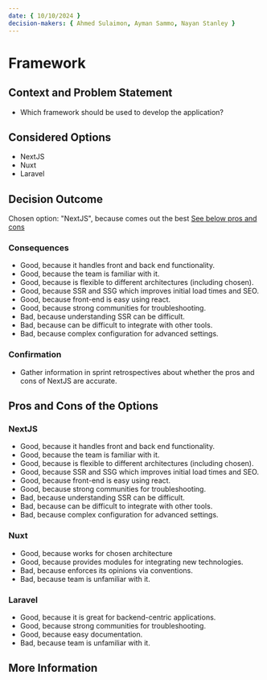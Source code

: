 ```yaml
---
date: { 10/10/2024 }
decision-makers: { Ahmed Sulaimon, Ayman Sammo, Nayan Stanley }
---
```


# Framework

## Context and Problem Statement

- Which framework should be used to develop the application?

## Considered Options

- NextJS
- Nuxt
- Laravel

## Decision Outcome

Chosen option: "NextJS", because comes out the best [See below pros and cons](#pros-cons)

### Consequences

- Good, because it handles front and back end functionality.
- Good, because the team is familiar with it.
- Good, because is flexible to different architectures (including chosen).
- Good, because SSR and SSG which improves initial load times and SEO.
- Good, because front-end is easy using react.
- Good, because strong communities for troubleshooting.
- Bad, because understanding SSR can be difficult.
- Bad, because can be difficult to integrate with other tools.
- Bad, because complex configuration for advanced settings.

### Confirmation

- Gather information in sprint retrospectives about whether the pros and cons of NextJS are accurate.

<a name="pros-cons"></a>

## Pros and Cons of the Options

### NextJS

- Good, because it handles front and back end functionality.
- Good, because the team is familiar with it.
- Good, because is flexible to different architectures (including chosen).
- Good, because SSR and SSG which improves initial load times and SEO.
- Good, because front-end is easy using react.
- Good, because strong communities for troubleshooting.
- Bad, because understanding SSR can be difficult.
- Bad, because can be difficult to integrate with other tools.
- Bad, because complex configuration for advanced settings.

### Nuxt

- Good, because works for chosen architecture
- Good, because provides modules for integrating new technologies.
- Bad, because enforces its opinions via conventions.
- Bad, because team is unfamiliar with it.

### Laravel

- Good, because it is great for backend-centric applications.
- Good, because strong communities for troubleshooting.
- Good, because easy documentation.
- Bad, because team is unfamiliar with it.

## More Information

<!-- More information -->

